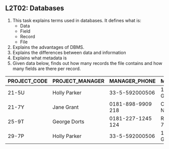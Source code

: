 ## L2T02: Databases ##

1. This task explains terms used in databases.
It defines what is:
    - Data
    - Field
    - Record
    - File
2. Explains the advantages of DBMS.
3. Explains the differences between data and information
4. Explains what metadata is
5. Given data below, finds out how many records the file contains and how many fields are there per record.

| PROJECT_CODE | PROJECT_MANAGER | MANAGER_PHONE   | MANAGER_ADDRESS                     | PROJECT_BID_PRICE |
|--------------|-----------------|-----------------|-------------------------------------|-------------------|
| 21-5U        | Holly Parker    | 33-5-592000506  | 180 Boulevard du General, Paris, 64700 | $13179975.00      |
| 21-7Y        | Jane Grant      | 0181-898-9909 218 | Clark Blvd, London, NW3, TRY        | $45423415.00      |
| 25-9T        | George Dorts    | 0181-227-1245 124 | River Dr, London, N6, 7YU           | $78287312.00      |
| 29-7P        | Holly Parker    | 33-5-592000506  | 180 Boulevard du General, Paris, 64700 | $20883467.00      |

